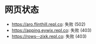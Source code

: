 # 网页状态
- https://aro.flinthill.repl.co: 失败 (502)
- https://apping.eywjx.repl.co: 失败 (403)
- https://rows--zixk.repl.co: 失败 (403)
